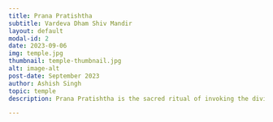 ```yaml
---
title: Prana Pratishtha
subtitle: Vardeva Dham Shiv Mandir   
layout: default
modal-id: 2
date: 2023-09-06
img: temple.jpg
thumbnail: temple-thumbnail.jpg
alt: image-alt
post-date: September 2023
author: Ashish Singh
topic: temple
description: Prana Pratishtha is the sacred ritual of invoking the divine spirit into the deity, breathing life into the temple's sanctum. It infuses the idol with divine energy, establishing a profound connection between devotees and the divine, ensuring the temple becomes a conduit for spiritual grace and blessings.

---
```

